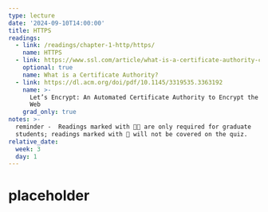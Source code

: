 ```yaml
---
type: lecture
date: '2024-09-10T14:00:00'
title: HTTPS
readings:
  - link: /readings/chapter-1-http/https/
    name: HTTPS
  - link: https://www.ssl.com/article/what-is-a-certificate-authority-ca/
    optional: true
    name: What is a Certificate Authority?
  - link: https://dl.acm.org/doi/pdf/10.1145/3319535.3363192
    name: >-
      Let’s Encrypt: An Automated Certificate Authority to Encrypt the Entire
      Web
    grad_only: true
notes: >-
  reminder -  Readings marked with 🧑‍🎓 are only required for graduate
  students; readings marked with 📵 will not be covered on the quiz.
relative_date:
  week: 3
  day: 1
---
```

# placeholder